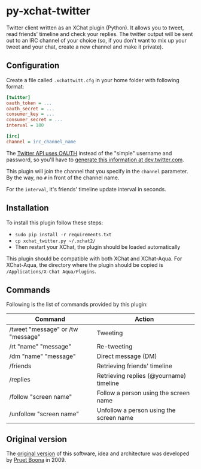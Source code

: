 # py-xchat-twitter

Twitter client written as an XChat plugin (Python). It allows you to tweet, read friends' timeline and check your replies. The twitter output will be sent out to an IRC channel of your choice (so, if you don't want to mix up your tweet and your chat, create a new channel and make it private).

## Configuration

Create a file called `.xchattwitt.cfg` in your home folder with following format:

```ini
[twitter]
oauth_token = ...
oauth_secret = ...
consumer_key = ...
consumer_secret = ...
interval = 180

[irc]
channel = irc_channel_name
```

The [Twitter API uses OAUTH](https://dev.twitter.com/docs/moving-basic-auth-oauth) instead of the "simple" username and password, so you'll have to [generate this information at dev.twitter.com](https://dev.twitter.com/docs/auth/oauth/faq).

This plugin will join the channel that you specify in the `channel` parameter. By the way, no `#` in front of the channel name.

For the `interval`, it's friends' timeline update interval in seconds.

## Installation

To install this plugin follow these steps:
 * `sudo pip install -r requirements.txt`
 * `cp xchat_twitter.py ~/.xchat2/`
 * Then restart your XChat, the plugin should be loaded automatically

This plugin should be compatible with both XChat and XChat-Aqua. For XChat-Aqua, the directory where the plugin should be copied is `/Applications/X-Chat Aqua/Plugins`.

## Commands

Following is the list of commands provided by this plugin:

| Command                            | Action                                  |
|------------------------------------|-----------------------------------------|
| /tweet "message" or /tw "message"  | Tweeting                                |
| /rt "name" "message"               | Re-tweeting                             |
| /dm "name" "message"	             | Direct message (DM)                     |
| /friends	                         | Retrieving friends' timeline            |
| /replies	                         | Retrieving replies (@yourname) timeline |
| /follow "screen name"	             | Follow a person using the screen name   |
| /unfollow "screen name"	         | Unfollow a person using the screen name |

## Original version

The [original version](https://code.google.com/p/py-xchat-twitter/) of this software, idea and architecture was developed by [Pruet Boona](pruetboonma@gmail.com) in 2009.